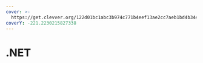 ```yaml
---
cover: >-
  https://get.clevver.org/122d01bc1abc3b974c771b4eef13ae2cc7aeb1bd4b3441c02b64ea14765ae5c8.png
coverY: -221.2230215827338
---
```


# .NET

